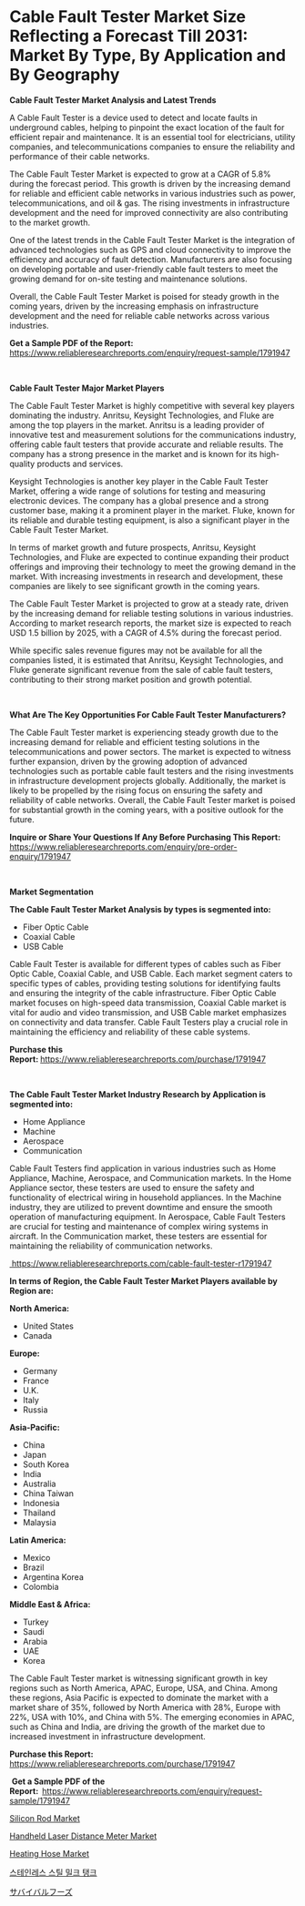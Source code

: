 <p><h1>Cable Fault Tester Market Size Reflecting a Forecast Till 2031: Market By Type, By Application and By Geography</h1></p><p><strong>Cable Fault Tester Market Analysis and Latest Trends</strong></p>
<p><p>A Cable Fault Tester is a device used to detect and locate faults in underground cables, helping to pinpoint the exact location of the fault for efficient repair and maintenance. It is an essential tool for electricians, utility companies, and telecommunications companies to ensure the reliability and performance of their cable networks.</p><p>The Cable Fault Tester Market is expected to grow at a CAGR of 5.8% during the forecast period. This growth is driven by the increasing demand for reliable and efficient cable networks in various industries such as power, telecommunications, and oil & gas. The rising investments in infrastructure development and the need for improved connectivity are also contributing to the market growth.</p><p>One of the latest trends in the Cable Fault Tester Market is the integration of advanced technologies such as GPS and cloud connectivity to improve the efficiency and accuracy of fault detection. Manufacturers are also focusing on developing portable and user-friendly cable fault testers to meet the growing demand for on-site testing and maintenance solutions.</p><p>Overall, the Cable Fault Tester Market is poised for steady growth in the coming years, driven by the increasing emphasis on infrastructure development and the need for reliable cable networks across various industries.</p></p>
<p><strong>Get a Sample PDF of the Report:&nbsp;</strong> <a href="https://www.reliableresearchreports.com/enquiry/request-sample/1791947">https://www.reliableresearchreports.com/enquiry/request-sample/1791947</a></p>
<p>&nbsp;</p>
<p><strong>Cable Fault Tester Major Market Players</strong></p>
<p><p>The Cable Fault Tester Market is highly competitive with several key players dominating the industry. Anritsu, Keysight Technologies, and Fluke are among the top players in the market. Anritsu is a leading provider of innovative test and measurement solutions for the communications industry, offering cable fault testers that provide accurate and reliable results. The company has a strong presence in the market and is known for its high-quality products and services.</p><p>Keysight Technologies is another key player in the Cable Fault Tester Market, offering a wide range of solutions for testing and measuring electronic devices. The company has a global presence and a strong customer base, making it a prominent player in the market. Fluke, known for its reliable and durable testing equipment, is also a significant player in the Cable Fault Tester Market.</p><p>In terms of market growth and future prospects, Anritsu, Keysight Technologies, and Fluke are expected to continue expanding their product offerings and improving their technology to meet the growing demand in the market. With increasing investments in research and development, these companies are likely to see significant growth in the coming years.</p><p>The Cable Fault Tester Market is projected to grow at a steady rate, driven by the increasing demand for reliable testing solutions in various industries. According to market research reports, the market size is expected to reach USD 1.5 billion by 2025, with a CAGR of 4.5% during the forecast period.</p><p>While specific sales revenue figures may not be available for all the companies listed, it is estimated that Anritsu, Keysight Technologies, and Fluke generate significant revenue from the sale of cable fault testers, contributing to their strong market position and growth potential.</p></p>
<p>&nbsp;</p>
<p><strong>What Are The Key Opportunities For Cable Fault Tester Manufacturers?</strong></p>
<p><p>The Cable Fault Tester market is experiencing steady growth due to the increasing demand for reliable and efficient testing solutions in the telecommunications and power sectors. The market is expected to witness further expansion, driven by the growing adoption of advanced technologies such as portable cable fault testers and the rising investments in infrastructure development projects globally. Additionally, the market is likely to be propelled by the rising focus on ensuring the safety and reliability of cable networks. Overall, the Cable Fault Tester market is poised for substantial growth in the coming years, with a positive outlook for the future.</p></p>
<p><strong>Inquire or Share Your Questions If Any Before Purchasing This Report:</strong> <a href="https://www.reliableresearchreports.com/enquiry/pre-order-enquiry/1791947">https://www.reliableresearchreports.com/enquiry/pre-order-enquiry/1791947</a></p>
<p>&nbsp;</p>
<p><strong>Market Segmentation</strong></p>
<p><strong>The Cable Fault Tester Market Analysis by types is segmented into:</strong></p>
<p><ul><li>Fiber Optic Cable</li><li>Coaxial Cable</li><li>USB Cable</li></ul></p>
<p><p>Cable Fault Tester is available for different types of cables such as Fiber Optic Cable, Coaxial Cable, and USB Cable. Each market segment caters to specific types of cables, providing testing solutions for identifying faults and ensuring the integrity of the cable infrastructure. Fiber Optic Cable market focuses on high-speed data transmission, Coaxial Cable market is vital for audio and video transmission, and USB Cable market emphasizes on connectivity and data transfer. Cable Fault Testers play a crucial role in maintaining the efficiency and reliability of these cable systems.</p></p>
<p><strong>Purchase this Report:&nbsp;</strong><a href="https://www.reliableresearchreports.com/purchase/1791947">https://www.reliableresearchreports.com/purchase/1791947</a></p>
<p>&nbsp;</p>
<p><strong>The Cable Fault Tester Market Industry Research by Application is segmented into:</strong></p>
<p><ul><li>Home Appliance</li><li>Machine</li><li>Aerospace</li><li>Communication</li></ul></p>
<p><p>Cable Fault Testers find application in various industries such as Home Appliance, Machine, Aerospace, and Communication markets. In the Home Appliance sector, these testers are used to ensure the safety and functionality of electrical wiring in household appliances. In the Machine industry, they are utilized to prevent downtime and ensure the smooth operation of manufacturing equipment. In Aerospace, Cable Fault Testers are crucial for testing and maintenance of complex wiring systems in aircraft. In the Communication market, these testers are essential for maintaining the reliability of communication networks.</p></p>
<p><a href="https://www.reliableresearchreports.com/cable-fault-tester-r1791947">&nbsp;https://www.reliableresearchreports.com/cable-fault-tester-r1791947</a></p>
<p><strong>In terms of Region, the Cable Fault Tester Market Players available by Region are:</strong></p>
<p>
    <p> <strong> North America: </strong>
        <ul>
            <li>United States</li>
            <li>Canada</li>
        </ul>
        </p> 
    <p> <strong> Europe: </strong>
        <ul>
            <li>Germany</li>
            <li>France</li>
            <li>U.K.</li>
            <li>Italy</li>
            <li>Russia</li>
        </ul>
        </p> 
    <p> <strong> Asia-Pacific: </strong>
        <ul>
            <li>China</li>
            <li>Japan</li>
            <li>South Korea</li>
            <li>India</li>
            <li>Australia</li>
            <li>China Taiwan</li>
            <li>Indonesia</li>
            <li>Thailand</li>
            <li>Malaysia</li>
        </ul>
        </p> 
    <p> <strong> Latin America: </strong>
        <ul>
            <li>Mexico</li>
            <li>Brazil</li>
            <li>Argentina Korea</li>
            <li>Colombia</li>
        </ul>
        </p> 
    <p> <strong> Middle East & Africa: </strong>
        <ul>
            <li>Turkey</li>
            <li>Saudi</li>
            <li>Arabia</li>
            <li>UAE</li>
            <li>Korea</li>
        </ul>
    </p>
    </p>
<p><p>The Cable Fault Tester market is witnessing significant growth in key regions such as North America, APAC, Europe, USA, and China. Among these regions, Asia Pacific is expected to dominate the market with a market share of 35%, followed by North America with 28%, Europe with 22%, USA with 10%, and China with 5%. The emerging economies in APAC, such as China and India, are driving the growth of the market due to increased investment in infrastructure development.</p></p>
<p><strong>Purchase this Report: </strong><a href="https://www.reliableresearchreports.com/purchase/1791947">https://www.reliableresearchreports.com/purchase/1791947</a></p>
<p>&nbsp;<strong>Get a Sample PDF of the Report:&nbsp;&nbsp;</strong><a href="https://www.reliableresearchreports.com/enquiry/request-sample/1791947">https://www.reliableresearchreports.com/enquiry/request-sample/1791947</a></p>
<p><strong></strong></p>
<p><p><a href="https://issuu.com/reportprime-2/docs/silicon-rod-market-size-2030.pptx">Silicon Rod Market</a></p><p><a href="https://github.com/nicoletavirag/Market-Research-Report-List-3/blob/main/handheld-laser-distance-meter-market.md">Handheld Laser Distance Meter Market</a></p><p><a href="https://github.com/mauripalmi/Market-Research-Report-List-3/blob/main/heating-hose-market.md">Heating Hose Market</a></p><p><a href="https://github.com/WilburKihn5676/Market-Research-Report-List-1/blob/main/772269730536.md">스테인레스 스틸 밀크 탱크</a></p><p><a href="https://github.com/EthanMorar2011/Market-Research-Report-List-1/blob/main/847756333215.md">サバイバルフーズ</a></p></p>